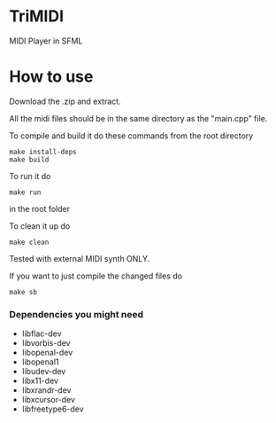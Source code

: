 # TriMIDI
MIDI Player in SFML

# How to use
Download the .zip and extract.

All the midi files should be in the same directory as the "main.cpp" file.

To compile and build it do these commands from the root directory
```
make install-deps
make build
```
To run it do
```
make run
```
in the root folder

To clean it up do
```
make clean
```

Tested with external MIDI synth ONLY.

If you want to just compile the changed files do
```
make sb
```

### Dependencies you might need

* libflac-dev
* libvorbis-dev
* libopenal-dev
* libopenal1
* libudev-dev
* libx11-dev
* libxrandr-dev
* libxcursor-dev
* libfreetype6-dev
